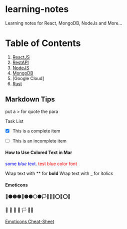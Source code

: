 # learning-notes
Learning notes for React, MongoDB, NodeJs and More...

# Table of Contents
1. [ReactJS](/React/ReactJS.md)
2. [RestAPI](/RestAPIs/RestAPI.md)
3. [NodeJS](/Nodejs/Nodejs.md)
3. [MongoDB](/Mongo/Mongodb.md)
4. [Google Cloud]
5. [Rust](/Rust/rust.md)



## Markdown Tips
put a > for quote the para

Task List
- [x]  This is a complete item
- [ ] This is an incomplete item


#### How to Use Colored Text in Mar
<span style="color:blue">some *blue* text</span>.
<font color='red'>test blue color font</font>

Wrap text with ** for **bold**
Wrap text with _ for _italics_


#### Emoticons 
#### ​🔴​🟠​🟡​🟢​🔵​🟣​⚫️​⚪️​🟤​🏳🏴🚩❌⭕❌⭕🔗

:checkered_flag:
:triangular_flag_on_post:
:crossed_flags:
:black_flag:
:white_flag:
:rainbow_flag:

[Emoticons Cheat-Sheet](https://github.com/ikatyang/emoji-cheat-sheet/blob/master/README.md)
